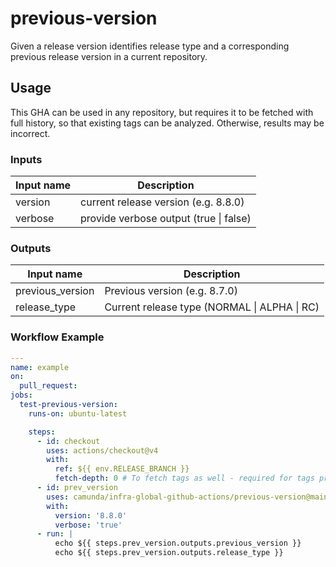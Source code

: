 # previous-version

Given a release version identifies release type and a corresponding previous release version in a current repository.

## Usage

This GHA can be used in any repository, but requires it to be fetched with full history,
so that existing tags can be analyzed. Otherwise, results may be incorrect.

### Inputs
| Input name | Description                            |
|------------|----------------------------------------|
| version    | current release version (e.g. 8.8.0)   |
| verbose    | provide verbose output (true \| false) |

### Outputs
| Input name        | Description                                  |
|-------------------|----------------------------------------------|
| previous_version  | Previous version (e.g. 8.7.0)                |
| release_type      | Current release type (NORMAL \| ALPHA \| RC) |

### Workflow Example
```yaml
---
name: example
on:
  pull_request:
jobs:
  test-previous-version:
    runs-on: ubuntu-latest

    steps:
      - id: checkout
        uses: actions/checkout@v4
        with:
          ref: ${{ env.RELEASE_BRANCH }}
          fetch-depth: 0 # To fetch tags as well - required for tags processing
      - id: prev_version
        uses: camunda/infra-global-github-actions/previous-version@main
        with:
          version: '8.8.0'
          verbose: 'true'
      - run: |
          echo ${{ steps.prev_version.outputs.previous_version }}
          echo ${{ steps.prev_version.outputs.release_type }}
```
